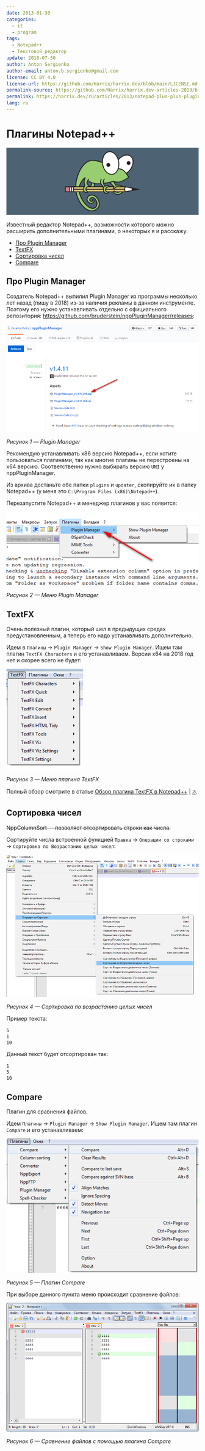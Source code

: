 ```yaml
---
date: 2013-01-30
categories:
  - it
  - program
tags:
  - Notepad++
  - Текстовой редактор
update: 2018-07-30
author: Anton Sergienko
author-email: anton.b.sergienko@gmail.com
license: CC BY 4.0
license-url: https://github.com/Harrix/harrix.dev/blob/main/LICENSE.md
permalink-source: https://github.com/Harrix/harrix.dev-articles-2013/blob/main/notepad-plus-plus-plugins/notepad-plus-plus-plugins.md
permalink: https://harrix.dev/ru/articles/2013/notepad-plus-plus-plugins/
lang: ru
---
```


# Плагины Notepad++

![Featured image](featured-image.svg)

Известный редактор Notepad++, возможности которого можно расширить дополнительными плагинами, о некоторых я и расскажу.

- [Про Plugin Manager](#про-plugin-manager)
- [TextFX](#textfx)
- [Сортировка чисел](#сортировка-чисел)
- [Compare](#compare)

## Про Plugin Manager

Создатель Notepad++ выпилил Plugin Manager из программы несколько лет назад (пишу в 2018) из-за наличия рекламы в данном инструменте. Поэтому его нужно устанавливать отдельно с официального репозитория: <https://github.com/bruderstein/nppPluginManager/releases>:

![Plugin Manager](img/npp-plugin-manager.png)

_Рисунок 1 — Plugin Manager_

Рекомендую устанавливать x86 версию Notepad++, если хотите пользоваться плагинами, так как многие плагины не перестроены на x64 версию. Соответственно нужно выбирать версию `UNI` у nppPluginManager.

Из архива достаньте обе папки `plugins` и `updater`, скопируйте их в папку Notepad++ (у меня это `C:\Program Files (x86)\Notepad++`).

Перезапустите Notepad++ и менеджер плагинов у вас появится:

![Меню Plugin Manager](img/npp-plugin-manager-menu.png)

_Рисунок 2 — Меню Plugin Manager_

## TextFX

Очень полезный плагин, который шел в предыдущих средах предустановленным, а теперь его надо устанавливать дополнительно.

Идем в `Плагины` → `Plugin Manager` → `Show Plugin Manager`. Ищем там плагин `TextFX Characters` и его устанавливаем. Версии x64 на 2018 год нет и скорее всего не будет:

![Меню плагина TextFX](img/textfx.png)

_Рисунок 3 — Меню плагина TextFX_

Полный обзор смотрите в статье [Обзор плагина TextFX в Notepad++](https://github.com/Harrix/harrix.dev-articles-2013/blob/main/textfx/textfx.md) | [🡥](https://harrix.dev/ru/articles/2013/textfx/).

## Сортировка чисел

~~NppColumnSort — позволяет отсортировать строки как числа.~~

Сортируйте числа встроенной функцией `Правка` → `Операции со строками` → `Сортировка по Возрастанию целых чисел`:

![Сортировка по возрастанию целых чисел](img/sorting.png)

_Рисунок 4 — Сортировка по возрастанию целых чисел_

Пример текста:

```text
5
1
10
```

Данный текст будет отсортирован так:

```text
1
5
10
```

## Compare

Плагин для сравнения файлов.

Идем `Плагины` → `Plugin Manager` → `Show Plugin Manager`. Ищем там плагин `Compare` и его устанавливаем:

![Плагин Compare](img/compare_01.png)

_Рисунок 5 — Плагин Compare_

При выборе данного пункта меню происходит сравнение файлов:

![Сравнение файлов с помощью плагина Compare](img/compare_02.png)

_Рисунок 6 — Сравнение файлов с помощью плагина Compare_
